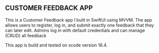 ## CUSTOMER FEEDBACK APP ##

This is a Customer Feedback app I built in SwiftUI using MVVM. 
The app allows users to register, log in, and submit exactly one feedback that they can later edit. 
Admins log in with default credentials and can manage (CRUD) all feedback

This app is build and tested on xcode version 16.4.

